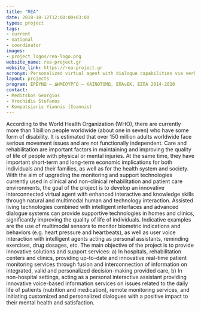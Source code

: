 ```yaml
---
title: "REA"
date: 2018-10-12T12:00:00+03:00
types: project
tags:
- current
- national
- coordinator
images: 
- project_logos/rea-logo.png
website_name: rea-project.gr
website_link: https://rea-project.gr
acronym: Personalized virtual agent with dialogue capabilities via verbal and non-verbal interaction for the monitoring and support of people with motor disabilities
layout: projects
program: ΕΡΕΥΝΩ – ΔΗΜΙΟΥΡΓΩ – ΚΑΙΝΟΤΟΜΩ, ΕΠΑνΕΚ, ΕΣΠΑ 2014-2020
contact: 
- Meditskos Georgios
- Vrochidis Stefanos
- Kompatsiaris Yiannis (Ioannis)
---
```

According to the World Health Organization (WHO), there are currently more than 1 billion people worldwide (about one in seven) who have some form of disability. It is estimated that over 150 million adults worldwide face serious movement issues and are not functionally independent.
Care and rehabilitation are important factors in maintaining and improving the quality of life of people with physical or mental injuries. At the same time, they have important short-term and long-term economic implications for both individuals and their families, as well as for the health system and society.
With the aim of upgrading the monitoring and support technologies currently used in clinical and non-clinical rehabilitation and patient care environments, the goal of the project is to develop an innovative interconnected virtual agent with enhanced interactive and knowledge skills through natural and multimodal human and technology interaction.
Assisted living technologies combined with intelligent interfaces and advanced dialogue systems can provide supportive technologies in homes and clinics, significantly improving the quality of life of individuals. Indicative examples are the use of multimodal sensors to monitor biometric indications and behaviors (e.g. heart pressure and heartbeats), as well as user voice interaction with intelligent agents acting as personal assistants, reminding exercises, drug dosages, etc.
The main objective of the project is to provide innovative solutions and support services: a) In hospitals, rehabilitation centers and clinics, providing up-to-date and innovative real-time patient monitoring services through fusion and interconnection of information on integrated, valid and personalized decision-making provided care, b) In non-hospital settings, acting as a personal interactive assistant providing innovative voice-based information services on issues related to the daily life of patients (nutrition and medication), remote monitoring services, and initiating customized and personalized dialogues with a positive impact to their mental health and satisfaction.
